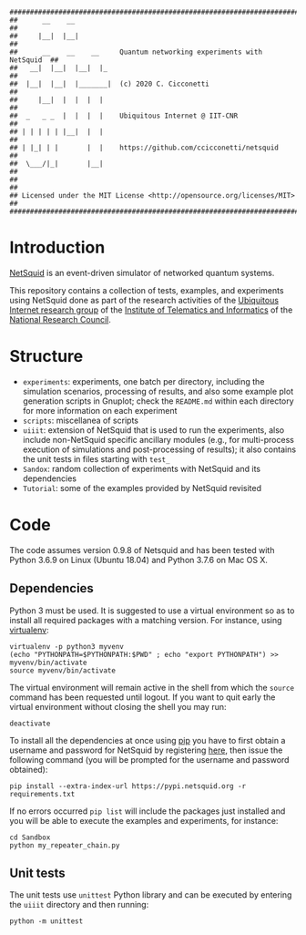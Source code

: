 ```
###########################################################################
##      __    __                                                         ##
##     |__|  |__|                                                        ##
##      __    __    __     Quantum networking experiments with NetSquid  ##
##   __|  |__|  |__|  |_                                                 ##
##  |__|  |__|  |_______|  (c) 2020 C. Cicconetti                        ##
##     |__|  |  |  |  |                                                  ##
##  _   _ _  |  |  |  |    Ubiquitous Internet @ IIT-CNR                 ##
## | | | | | |__|  |  |                                                  ##
## | |_| | |       |  |    https://github.com/ccicconetti/netsquid       ##
##  \___/|_|       |__|                                                  ##
##                                                                       ##
## Licensed under the MIT License <http://opensource.org/licenses/MIT>   ##
###########################################################################
```


# Introduction

[NetSquid](https://netsquid.org/) is an event-driven simulator of
networked quantum systems.

This repository contains a collection of tests, examples, and experiments
using NetSquid done as part of the research activities of the
[Ubiquitous Internet research group](http://cnd.iit.cnr.it/) of the
[Institute of Telematics and Informatics](https://www.iit.cnr.it/en) of the
[National Research Council](https://www.cnr.it/en).

# Structure

- `experiments`: experiments, one batch per directory, including the simulation scenarios, processing of results, and also some example plot generation scripts in Gnuplot; check the `README.md` within each directory for more information on each experiment
- `scripts`: miscellanea of scripts
- `uiiit`: extension of NetSquid that is used to run the experiments, also include non-NetSquid specific ancillary modules (e.g., for multi-process execution of simulations and post-processing of results); it also contains the unit tests in files starting with `test_`
- `Sandox`: random collection of experiments with NetSquid and its dependencies
- `Tutorial`: some of the examples provided by NetSquid revisited

# Code

The code assumes version 0.9.8 of Netsquid and has been tested
with Python 3.6.9 on Linux (Ubuntu 18.04) and Python 3.7.6 on Mac OS X.

## Dependencies

Python 3 must be used. It is suggested to use a virtual environment
so as to install all required packages with a matching version. For instance,
using [virtualenv](https://pypi.org/project/virtualenv/):

```
virtualenv -p python3 myvenv
(echo "PYTHONPATH=$PYTHONPATH:$PWD" ; echo "export PYTHONPATH") >> myvenv/bin/activate
source myvenv/bin/activate
```

The virtual environment will remain active in the shell from which the `source` command has been requested until logout. If you want to quit early the virtual environment without closing the shell you may run:

```
deactivate
```

To install all the dependencies at once using [pip](https://pypi.org/project/pip/) you have to first obtain a username and password for NetSquid by registering [here](https://forum.netsquid.org/ucp.php?mode=register), then issue the following command (you will be prompted for the username and password obtained):

```
pip install --extra-index-url https://pypi.netsquid.org -r requirements.txt
```

If no errors occurred `pip list` will include the packages just installed and you will be able to execute the examples and experiments, for instance:

```
cd Sandbox
python my_repeater_chain.py
```

## Unit tests

The unit tests use `unittest` Python library and can be executed by entering the `uiiit` directory and then running:

```
python -m unittest
```
